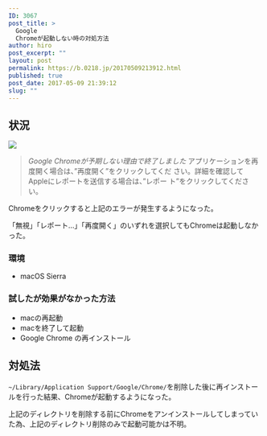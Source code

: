 ```yaml
---
ID: 3067
post_title: >
  Google
  Chromeが起動しない時の対処方法
author: hiro
post_excerpt: ""
layout: post
permalink: https://b.0218.jp/20170509213912.html
published: true
post_date: 2017-05-09 21:39:12
slug: ""
---
```

<!--more-->

## 状況
![](https://i.imgur.com/EtFmBdc.png)

> *Google Chromeが予期しない理由で終了しました*
> アプリケーションを再度開く場合は、”再度開く”をクリックしてくだ
> さい。詳細を確認してAppleにレポートを送信する場合は、”レポー
> ト”をクリックしてください。

Chromeをクリックすると上記のエラーが発生するようになった。

「無視」「レポート…」「再度開く」のいずれを選択してもChromeは起動しなかった。

### 環境

* macOS Sierra

### 試したが効果がなかった方法

* macの再起動
* macを終了して起動
* Google Chrome の再インストール

## 対処法

`~/Library/Application Support/Google/Chrome/`を削除した後に再インストールを行った結果、Chromeが起動するようになった。

上記のディレクトリを削除する前にChromeをアンインストールしてしまっていた為、上記のディレクトリ削除のみで起動可能かは不明。